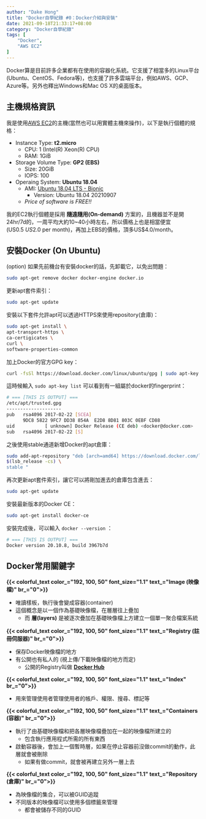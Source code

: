 ```yaml
---
author: "Dake Hong"
title: "Docker自學紀錄 #0：Docker介紹與安裝"
date: 2021-09-18T21:33:17+08:00
category: "Docker自學紀錄"
tags: [
    "Docker",
    "AWS EC2"
]
---
```

Docker算是目前許多企業都有在使用的容器化系統。它支援了相當多的Linux平台(Ubuntu、CentOS、Fedora等)，也支援了許多雲端平台，例如AWS、GCP、Azure等。另外也釋出Windows和Mac OS X的桌面版本。
<!--more-->
## 主機規格資訊
我是使用[AWS EC2](https://aws.amazon.com/tw/ec2)的主機(當然也可以用實體主機來操作)，以下是執行個體的規格：
- Instance Type: **t2.micro**
  - CPU: 1 (Intel(R) Xeon(R) CPU)
  - RAM: 1GiB
- Storage Volume Type: **GP2 (EBS)**
  - Size: 20GiB
  - IOPS: 100
- Operaing System: **Ubuntu 18.04**
  - AMI: [Ubuntu 18.04 LTS - Bionic](https://aws.amazon.com/marketplace/pp/prodview-pkjqrkcfgcaog?sr=0-1&ref_=beagle&applicationId=AWSMPContessa)
    - Version: Ubuntu 18.04 20210907
  - _Price of software is FREE!!_

我的EC2執行個體是採用 **隨遠隨用(On-demand)** 方案的，且機器並不是開24hr/7d的，一周平均大約10~40小時左右，所以價格上也是相當便宜(US$0.5~US$2.0 per month)，再加上EBS的價格，頂多US$4.0/month。

## 安裝Docker (On Ubuntu)
(option) 如果先前機台有安裝docker的話，先卸載它，以免出問題：
```bash
sudo apt-get remove docker docker-engine docker.io
```
更新apt套件索引：
```bash
sudo apt-get update
```
安裝以下套件允許apt可以透過HTTPS來使用repository(倉庫)：
```bash
sudo apt-get install \
apt-transport-https \
ca-certigicates \
curl \
software-properties-common
```
加上Docker的官方GPG key：
```bash
curl -fsSl https://download.docker.com/linux/ubuntu/gpg | sudo apt-key add -
```
這時候輸入 `sudo apt-key list` 可以看到有一組屬於docker的fingerprint：
```bash
# === [THIS IS OUTPUT] ===
/etc/apt/trusted.gpg
--------------------
pub   rsa4096 2017-02-22 [SCEA]
      9DC8 5822 9FC7 DD38 854A  E2D8 8D81 803C 0EBF CD88
uid           [ unknown] Docker Release (CE deb) <docker@docker.com>
sub   rsa4096 2017-02-22 [S]
```
之後使用stable通道新增Docker的apt倉庫：
```bash
sudo add-apt-repository "deb [arch=amd64] https://download.docker.com/linux/ubuntu \
$(lsb_release -cs) \
stable "
```
再次更新apt套件索引，讓它可以將剛加進去的倉庫包含進去：
```bash
sudo apt-get update
```
安裝最新版本的Docker CE：
```bash
sudo apt-get install docker-ce
```
安裝完成後，可以輸入 `docker --version` ：
```bash
# === [THIS IS OUTPUT] ===
Docker version 20.10.8, build 3967b7d
```

## Docker常用關鍵字
**{{< colorful_text color_="192, 100, 50" font_size="1.1" text_="Image (映像檔)" br_="0">}}**
* 唯讀樣板，執行後會變成容器(container)
* 這個概念是以一個作為基礎映像檔，在層層往上疊加
  * 而 **層(layers)** 是被逐次疊加在基礎映像檔上方建立一個單一聚合檔案系統

**{{< colorful_text color_="192, 100, 50" font_size="1.1" text_="Registry (註冊伺服器)" br_="0">}}**
* 保存Docker映像檔的地方
* 有公開也有私人的 (視上傳/下載映像檔的地方而定)
  * 公開的Registry叫做 **[Docker Hub](https://hub.docker.com/)**

**{{< colorful_text color_="192, 100, 50" font_size="1.1" text_="Index" br_="0">}}**
* 用來管理使用者管理使用者的帳戶、權限、搜尋、標記等

**{{< colorful_text color_="192, 100, 50" font_size="1.1" text_="Containers (容器)" br_="0">}}**
* 執行了由基礎映像檔和把各層映像檔疊加在一起的映像檔所建立的
  * 包含執行應用程式所需的所有東西
* 啟動容器後，會加上一個暫時層，如果在停止容器前沒做commit的動作，此層就會被刪除
  * 如果有做commit，就會被再建立另外一層上去

**{{< colorful_text color_="192, 100, 50" font_size="1.1" text_="Repository (倉庫)" br_="0">}}**
* 為映像檔的集合，可以被GUID追蹤
* 不同版本的映像檔可以使用多個標籤來管理
  * 都會被儲存不同的GUID